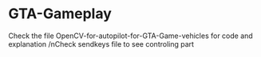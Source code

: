 # GTA-Gameplay
Check the file OpenCV-for-autopilot-for-GTA-Game-vehicles for code and explanation
/nCheck sendkeys file to see controling part
